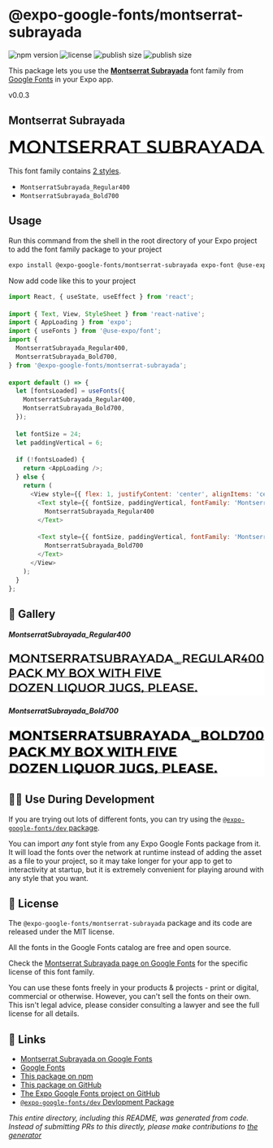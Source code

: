 # @expo-google-fonts/montserrat-subrayada

![npm version](https://flat.badgen.net/npm/v/@expo-google-fonts/montserrat-subrayada)
![license](https://flat.badgen.net/github/license/expo/google-fonts)
![publish size](https://flat.badgen.net/packagephobia/install/@expo-google-fonts/montserrat-subrayada)
![publish size](https://flat.badgen.net/packagephobia/publish/@expo-google-fonts/montserrat-subrayada)

This package lets you use the [**Montserrat Subrayada**](https://fonts.google.com/specimen/Montserrat+Subrayada) font family from [Google Fonts](https://fonts.google.com/) in your Expo app.

v0.0.3

## Montserrat Subrayada

![Montserrat Subrayada](./font-family.png)

This font family contains [2 styles](#-gallery).

- `MontserratSubrayada_Regular400`
- `MontserratSubrayada_Bold700`

## Usage

Run this command from the shell in the root directory of your Expo project to add the font family package to your project
```sh
expo install @expo-google-fonts/montserrat-subrayada expo-font @use-expo/font
```

Now add code like this to your project
```js
import React, { useState, useEffect } from 'react';

import { Text, View, StyleSheet } from 'react-native';
import { AppLoading } from 'expo';
import { useFonts } from '@use-expo/font';
import {
  MontserratSubrayada_Regular400,
  MontserratSubrayada_Bold700,
} from '@expo-google-fonts/montserrat-subrayada';

export default () => {
  let [fontsLoaded] = useFonts({
    MontserratSubrayada_Regular400,
    MontserratSubrayada_Bold700,
  });

  let fontSize = 24;
  let paddingVertical = 6;

  if (!fontsLoaded) {
    return <AppLoading />;
  } else {
    return (
      <View style={{ flex: 1, justifyContent: 'center', alignItems: 'center' }}>
        <Text style={{ fontSize, paddingVertical, fontFamily: 'MontserratSubrayada_Regular400' }}>
          MontserratSubrayada_Regular400
        </Text>

        <Text style={{ fontSize, paddingVertical, fontFamily: 'MontserratSubrayada_Bold700' }}>
          MontserratSubrayada_Bold700
        </Text>
      </View>
    );
  }
};

```

## 🔡 Gallery

##### MontserratSubrayada_Regular400
![MontserratSubrayada_Regular400](./bcf81f50b96cbae5ccbd3337f693c53bbbe2bb5717bb8637eeaf4d5dff5699c4.ttf.png)

##### MontserratSubrayada_Bold700
![MontserratSubrayada_Bold700](./6a2a4c0ee5aade485aa6bf9a1a43b1ef3fe0aa5dda27e70b0b9abe7625562124.ttf.png)


## 👩‍💻 Use During Development

If you are trying out lots of different fonts, you can try using the [`@expo-google-fonts/dev` package](https://github.com/expo/google-fonts/tree/master/font-packages/dev#readme).

You can import *any* font style from any Expo Google Fonts package from it. It will load the fonts
over the network at runtime instead of adding the asset as a file to your project, so it may take longer
for your app to get to interactivity at startup, but it is extremely convenient
for playing around with any style that you want.

## 📖 License

The `@expo-google-fonts/montserrat-subrayada` package and its code are released under the MIT license.

All the fonts in the Google Fonts catalog are free and open source.

Check the [Montserrat Subrayada page on Google Fonts](https://fonts.google.com/specimen/Montserrat+Subrayada) for the specific license of this font family.

You can use these fonts freely in your products & projects - print or digital, commercial or otherwise. However, you can't sell the fonts on their own. This isn't legal advice, please consider consulting a lawyer and see the full license for all details.

## 🔗 Links

- [Montserrat Subrayada on Google Fonts](https://fonts.google.com/specimen/Montserrat+Subrayada)
- [Google Fonts](https://fonts.google.com/)
- [This package on npm](https://www.npmjs.com/package/@expo-google-fonts/montserrat-subrayada)
- [This package on GitHub](https://github.com/expo/google-fonts/tree/master/font-packages/montserrat-subrayada)
- [The Expo Google Fonts project on GitHub](https://github.com/expo/google-fonts)
- [`@expo-google-fonts/dev` Devlopment Package](https://github.com/expo/google-fonts/tree/master/font-packages/dev)


*This entire directory, including this README, was generated from code. Instead of submitting PRs to this directly, please make contributions to [the generator](https://github.com/expo/google-fonts/tree/master/packages/generator)*
